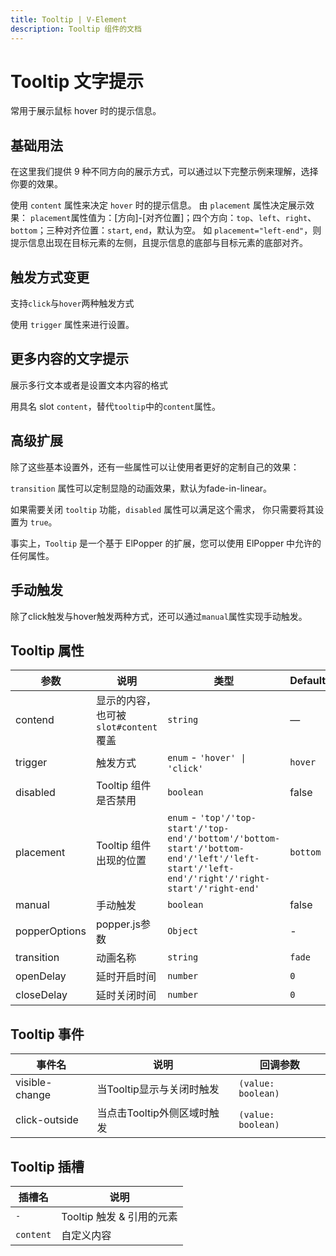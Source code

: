 ```yaml
---
title: Tooltip | V-Element
description: Tooltip 组件的文档
---
```


# Tooltip 文字提示

常用于展示鼠标 hover 时的提示信息。

## 基础用法

在这里我们提供 9 种不同方向的展示方式，可以通过以下完整示例来理解，选择你要的效果。

使用 `content` 属性来决定 `hover` 时的提示信息。 由 `placement` 属性决定展示效果： `placement`属性值为：[方向]-[对齐位置]；四个方向：`top`、`left`、`right`、`bottom`；三种对齐位置：`start`, `end`，默认为空。 如 `placement="left-end"`，则提示信息出现在目标元素的左侧，且提示信息的底部与目标元素的底部对齐。

<preview path="../demo/Tooltip/Basic.vue" title="基础用法" description="Tooltip 组件的基础用法"></preview>

## 触发方式变更

支持`click`与`hover`两种触发方式

使用 `trigger` 属性来进行设置。

<preview path="../demo/Tooltip/Trigger.vue" title="触发方式变更" description="Tooltip 组件的触发方式变更"></preview>

## 更多内容的文字提示

展示多行文本或者是设置文本内容的格式

用具名 slot `content`，替代`tooltip`中的`content`属性。

<preview path="../demo/Tooltip/ContentSlot.vue" title="更多内容的文字提示" description="Tooltip 组件的更多内容的文字提示"></preview>

## 高级扩展

除了这些基本设置外，还有一些属性可以让使用者更好的定制自己的效果：

`transition` 属性可以定制显隐的动画效果，默认为fade-in-linear。

如果需要关闭 `tooltip` 功能，`disabled` 属性可以满足这个需求， 你只需要将其设置为 `true`。

事实上，`Tooltip` 是一个基于 ElPopper 的扩展，您可以使用 ElPopper 中允许的任何属性。

<preview path="../demo/Tooltip/AdvancedExpansion.vue" title="高级扩展" description="Tooltip 组件的高级扩展"></preview>

## 手动触发

除了click触发与hover触发两种方式，还可以通过`manual`属性实现手动触发。

<preview path="../demo/Tooltip/Manual.vue" title="手动触发" description="Tooltip 组件的手动触发"></preview>

## Tooltip 属性

| 参数          | 说明                                   | 类型                                                                                                                                         | Default  |
| ------------- | -------------------------------------- | -------------------------------------------------------------------------------------------------------------------------------------------- | -------- |
| contend       | 显示的内容，也可被 `slot#content` 覆盖 | `string`                                                                                                                                     | —        |
| trigger       | 触发方式                               | `enum` - `'hover' \| 'click'`                                                                                                                | `hover`  |
| disabled      | Tooltip 组件是否禁用                   | `boolean`                                                                                                                                    | false    |
| placement     | Tooltip 组件出现的位置                 | `enum` - `'top'/'top-start'/'top-end'/'bottom'/'bottom-start'/'bottom-end'/'left'/'left-start'/'left-end'/'right'/'right-start'/'right-end'` | `bottom` |
| manual        | 手动触发                               | `boolean`                                                                                                                                    | false    |
| popperOptions | popper.js参数                          | `Object`                                                                                                                                     | -        |
| transition    | 动画名称                               | `string`                                                                                                                                     | `fade`   |
| openDelay     | 延时开启时间                           | `number`                                                                                                                                     | `0`      |
| closeDelay    | 延时关闭时间                           | `number`                                                                                                                                     | `0`      |

## Tooltip 事件

| 事件名         | 说明                        | 回调参数           |
| -------------- | --------------------------- | ------------------ |
| visible-change | 当Tooltip显示与关闭时触发   | `(value: boolean)` |
| click-outside  | 当点击Tooltip外侧区域时触发 | `(value: boolean)` |

## Tooltip 插槽

| 插槽名    | 说明                      |
| --------- | ------------------------- |
| `-`       | Tooltip 触发 & 引用的元素 |
| `content` | 自定义内容                |
